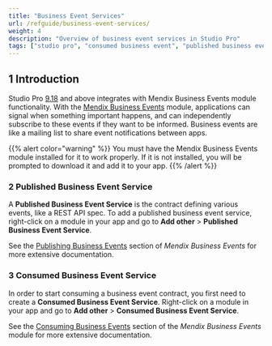 ```yaml
---
title: "Business Event Services"
url: /refguide/business-event-services/
weight: 4
description: "Overview of business event services in Studio Pro"
tags: ["studio pro", "consumed business event", "published business event"]
---
```


## 1 Introduction

Studio Pro [9.18](/releasenotes/studio-pro/9.18/) and above integrates with Mendix Business Events module functionality. With the [Mendix Business Events](/appstore/modules/business-events/) module, applications can signal when something important happens, and can independently subscribe to these events if they want to be informed. Business events are like a mailing list to share event notifications between apps.

{{% alert color="warning" %}}
You must have the Mendix Business Events module installed for it to work properly. If it is not installed, you will be prompted to download it and add it to your app.
{{% /alert %}}

### 2 Published Business Event Service

A **Published Business Event Service** is the contract defining various events, like a REST API spec. To add a published business event service, right-click on a module in your app and go to **Add other** > **Published Business Event Service**.

See the [Publishing Business Events](/appstore/modules/business-events/#publish-be) section of *Mendix Business Events* for more extensive documentation.

### 3 Consumed Business Event Service

In order to start consuming a business event contract, you first need to create a **Consumed Business Event Service**. Right-click on a module in your app and go to **Add other** > **Consumed Business Event Service**.

See the [Consuming Business Events](/appstore/modules/business-events/#consume-be) section of the *Mendix Business Events* module for more extensive documentation.
